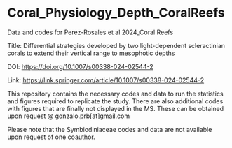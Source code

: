 # Coral_Physiology_Depth_CoralReefs
Data and codes for Perez-Rosales et al 2024_Coral Reefs


Title: Differential strategies developed by two light-dependent scleractinian corals to extend their vertical range to mesophotic depths

DOI: https://doi.org/10.1007/s00338-024-02544-2

Link: https://link.springer.com/article/10.1007/s00338-024-02544-2 

This repository contains the necessary codes and data to run the statistics and figures required to replicate the study. There are also additional codes with figures that are finally not displayed in the MS. These can be obtained upon request @ gonzalo.prb[at]gmail.com 

Please note that the Symbiodiniaceae codes and data are not available upon request of one coauthor.